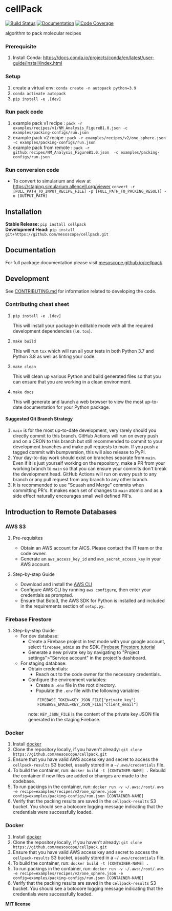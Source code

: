 # cellPack

[![Build Status](https://github.com/mesoscope/cellpack/workflows/Build%20Main/badge.svg)](https://github.com/mesoscope/cellpack/actions)
[![Documentation](https://github.com/mesoscope/cellpack/workflows/Documentation/badge.svg)](https://mesoscope.github.io/cellpack/)
[![Code Coverage](https://codecov.io/gh/mesoscope/cellpack/branch/main/graph/badge.svg)](https://codecov.io/gh/mesoscope/cellpack)

algorithm to pack molecular recipes

### Prerequisite 
1. Install Conda: https://docs.conda.io/projects/conda/en/latest/user-guide/install/index.html

### Setup 
1. create a virtual env: `conda create -n autopack python=3.9`
2. `conda activate autopack`
3. `pip install -e .[dev]`

### Run pack code
1. example pack v1 recipe : `pack -r examples/recipes/v1/NM_Analysis_FigureB1.0.json -c examples/packing-configs/run.json`
2. example pack v2 recipe :  `pack -r examples/recipes/v2/one_sphere.json -c examples/packing-configs/run.json`
3. example pack from remote : `pack -r  github:recipes/NM_Analysis_FigureB1.0.json  -c examples/packing-configs/run.json`

### Run conversion code 
* To convert to simularium and view at https://staging.simularium.allencell.org/viewer
`convert -r [FULL_PATH_TO_INPUT_RECIPE_FILE] -p [FULL_PATH_TO_PACKING_RESULT] -o [OUTPUT_PATH]`
## Installation

**Stable Release:** `pip install cellpack`<br>
**Development Head:** `pip install git+https://github.com/mesoscope/cellpack.git`

## Documentation

For full package documentation please visit [mesoscope.github.io/cellpack](https://mesoscope.github.io/cellpack).

## Development

See [CONTRIBUTING.md](CONTRIBUTING.md) for information related to developing the code.

### Contributing cheat sheet

1. `pip install -e .[dev]`

    This will install your package in editable mode with all the required development
    dependencies (i.e. `tox`).

2. `make build`

    This will run `tox` which will run all your tests in both Python 3.7
    and Python 3.8 as well as linting your code.

3. `make clean`

    This will clean up various Python and build generated files so that you can ensure
    that you are working in a clean environment.

4. `make docs`

    This will generate and launch a web browser to view the most up-to-date
    documentation for your Python package.

#### Suggested Git Branch Strategy

1. `main` is for the most up-to-date development, very rarely should you directly
   commit to this branch. GitHub Actions will run on every push and on a CRON to this
   branch but still recommended to commit to your development branches and make pull
   requests to main. If you push a tagged commit with bumpversion, this will also release to PyPI.
2. Your day-to-day work should exist on branches separate from `main`. Even if it is
   just yourself working on the repository, make a PR from your working branch to `main`
   so that you can ensure your commits don't break the development head. GitHub Actions
   will run on every push to any branch or any pull request from any branch to any other
   branch.
3. It is recommended to use "Squash and Merge" commits when committing PR's. It makes
   each set of changes to `main` atomic and as a side effect naturally encourages small
   well defined PR's.

## Introduction to Remote Databases 
### AWS S3
1. Pre-requisites
   * Obtain an AWS account for AICS. Please contact the IT team or the code owner. 
   * Generate an `aws_access_key_id` and `aws_secret_access_key` in your AWS account.

2. Step-by-step Guide
   * Download and install the [AWS CLI](https://docs.aws.amazon.com/cli/latest/userguide/getting-started-install.html)
   * Configure AWS CLI by running `aws configure`, then enter your credentials as prompted.
   * Ensure that Boto3, the AWS SDK for Python is installed and included in the requirements section of `setup.py`. 

### Firebase Firestore
1. Step-by-step Guide
   * For dev database:
     * Create a Firebase project in test mode with your google account, select `firebase_admin` as the SDK. [Firebase Firestore tutorial](https://firebase.google.com/docs/firestore)
     * Generate a new private key by navigating to "Project settings">"Service account" in the project's dashboard.
   * For staging database:
       * Obtain credentials:
          * Reach out to the code owner for the necessary credentials.
       * Configure the environment variables:
          * Create a `.env` file in the root directory.
          * Populate the `.env` file with the following variables:
           ```
               FIREBASE_TOKEN=KEY_JSON_FILE["private_key"]
               FIREBASE_EMAIL=KEY_JSON_FILE["client_email"]
           ```
          note: `KEY_JSON_FILE` is the content of the private key JSON file generated in the staging Firebase.

### Docker

1. Install [docker](https://docs.docker.com/v17.09/engine/installation/)
2. Clone the repository locally, if you haven't already: `git clone https://github.com/mesoscope/cellpack.git`
3. Ensure that you have valid AWS access key and secret to access the `cellpack-results` S3 bucket, usually stored in a `~/.aws/credentials` file. 
4. To build the container, run: `docker build -t [CONTAINER-NAME] .` Rebuild the container if new files are added or changes are made to the codebase.
5. To run packings in the container, run: `docker run -v ~/.aws:/root/.aws -e recipe=examples/recipes/v2/one_sphere.json -e config=examples/packing-configs/run.json [CONTAINER-NAME]`
6. Verify that the packing results are saved in the `cellpack-results` S3 bucket. You should see a botocore logging message indicating that the credentials were successfully loaded.

### Docker

1. Install [docker](https://docs.docker.com/v17.09/engine/installation/)
2. Clone the repository locally, if you haven't already: `git clone https://github.com/mesoscope/cellpack.git`
3. Ensure that you have valid AWS access key and secret to access the `cellpack-results` S3 bucket, usually stored in a `~/.aws/credentials` file. 
4. To build the container, run: `docker build -t [CONTAINER-NAME] .`
5. To run packings in the container, run: `docker run -v ~/.aws:/root/.aws -e recipe=examples/recipes/v2/one_sphere.json -e config=examples/packing-configs/run.json [CONTAINER-NAME]`
6. Verify that the packing results are saved in the `cellpack-results` S3 bucket. You should see a botocore logging message indicating that the credentials were successfully loaded.

**MIT license**

